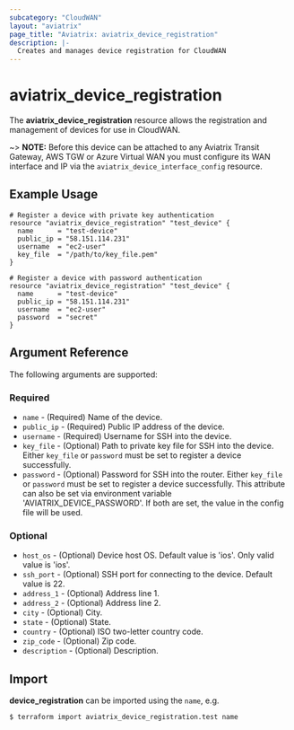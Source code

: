 ```yaml
---
subcategory: "CloudWAN"
layout: "aviatrix"
page_title: "Aviatrix: aviatrix_device_registration"
description: |-
  Creates and manages device registration for CloudWAN
---
```


# aviatrix_device_registration

The **aviatrix_device_registration** resource allows the registration and management of devices for use in CloudWAN.

~> **NOTE:** Before this device can be attached to any Aviatrix Transit Gateway, AWS TGW or Azure Virtual WAN you must configure its WAN interface and IP via the `aviatrix_device_interface_config` resource.

## Example Usage

```hcl
# Register a device with private key authentication
resource "aviatrix_device_registration" "test_device" {
  name      = "test-device"
  public_ip = "58.151.114.231"
  username  = "ec2-user"
  key_file  = "/path/to/key_file.pem"
}
```

```hcl
# Register a device with password authentication
resource "aviatrix_device_registration" "test_device" {
  name      = "test-device"
  public_ip = "58.151.114.231"
  username  = "ec2-user"
  password  = "secret"
}
```

## Argument Reference

The following arguments are supported:

### Required
* `name` - (Required) Name of the device.
* `public_ip` - (Required) Public IP address of the device.
* `username` - (Required) Username for SSH into the device.
* `key_file` - (Optional) Path to private key file for SSH into the device. Either `key_file` or `password` must be set to register a device successfully.
* `password` - (Optional) Password for SSH into the router. Either `key_file` or `password` must be set to register a device successfully. This attribute can also be set via environment variable 'AVIATRIX_DEVICE_PASSWORD'. If both are set, the value in the config file will be used.

### Optional
* `host_os` - (Optional) Device host OS.  Default value is 'ios'. Only valid value is 'ios'.
* `ssh_port` - (Optional) SSH port for connecting to the device. Default value is 22.
* `address_1` - (Optional) Address line 1.
* `address_2` - (Optional) Address line 2.
* `city` - (Optional) City.
* `state` - (Optional) State.
* `country` - (Optional) ISO two-letter country code.
* `zip_code` - (Optional) Zip code.
* `description` - (Optional) Description.

## Import

**device_registration** can be imported using the `name`, e.g.

```
$ terraform import aviatrix_device_registration.test name
```
